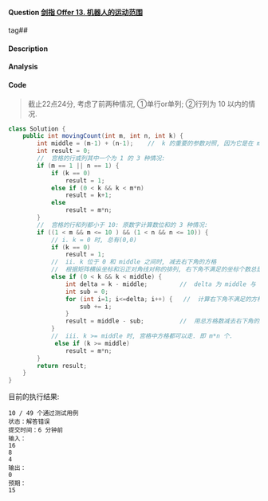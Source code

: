 #### Question [剑指 Offer 13. 机器人的运动范围](https://leetcode-cn.com/problems/ji-qi-ren-de-yun-dong-fan-wei-lcof/)

tag##



#### Description



#### Analysis





#### Code

> 截止22点24分, 考虑了前两种情况, ①单行or单列; ②行列为 10 以内的情况.

```java
class Solution {
    public int movingCount(int m, int n, int k) {
        int middle = (m-1) + (n-1);    //  k 的重要的参数对照, 因为它是在 m,n 个位内横纵坐标数位和的最大值
        int result = 0;
        //  宫格的行或列其中一个为 1 的 3 种情况:
        if (m == 1 || n == 1) {
            if (k == 0)
                result = 1;
            else if (0 < k && k < m*n)
                result = k+1;
            else    
                result = m*n;
        }
        //  宫格的行和列都小于 10: 原数字计算数位和的 3 种情况:
        if ((1 < m && m <= 10 ) && (1 < n && n <= 10)) {
            // i. k = 0 时, 总有(0,0)
            if (k == 0)
                result = 1;
            //  ii. k 位于 0 和 middle 之间时, 减去右下角的方格
            //  根据矩阵横纵坐标和沿正对角线对称的排列, 右下角不满足的坐标个数总是起点为 1, 终点为 delta 的累加和
            else if (0 < k && k < middle) {
                int delta = k - middle;         //  delta 为 middle 与 k 的差值
                int sub = 0;
                for (int i=1; i<=delta; i++) {   //  计算右下角不满足的方格个数
                    sub += i;
                }
                result = middle - sub;          //  用总方格数减去右下角的方格个数
            }
            //  iii. k >= middle 时, 宫格中方格都可以走. 即 m*n 个.
             else if (k >= middle)   
                result = m*n;
        }
        return result;
    }
}
```

目前的执行结果:

```
10 / 49 个通过测试用例
状态：解答错误
提交时间：6 分钟前
输入：
16
8
4
输出：
0
预期：
15
```





